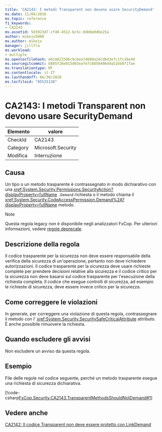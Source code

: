 ```yaml
---
title: 'CA2143: I metodi Transparent non devono usare SecurityDemand'
ms.date: 11/04/2016
ms.topic: reference
f1_keywords:
- CA2143
ms.assetid: 5d3923d7-cf40-4512-bc5c-0db0e0d6e25a
author: mikejo5000
ms.author: mikejo
manager: jillfra
ms.workload:
- multiple
ms.openlocfilehash: e62a022586c9cbea7468da2dcd6d3efc1fc16e49
ms.sourcegitcommit: b885f26e015d03eafe7c885040644a52bb071fae
ms.translationtype: MT
ms.contentlocale: it-IT
ms.lasthandoff: 06/30/2020
ms.locfileid: "85525138"
---
```

# <a name="ca2143-transparent-methods-should-not-use-security-demands"></a>CA2143: I metodi Transparent non devono usare SecurityDemand

|Elemento|valore|
|-|-|
|CheckId|CA2143|
|Category|Microsoft.Security|
|Modifica|Interruzione|

## <a name="cause"></a>Causa
Un tipo o un metodo trasparente è contrassegnato in modo dichiarativo con una <xref:System.Security.Permissions.SecurityAction?displayProperty=fullName> `.Demand` richiesta o il metodo chiama il <xref:System.Security.CodeAccessPermission.Demand%2A?displayProperty=fullName> metodo.

> [!NOTE]
> Questa regola legacy non è disponibile negli analizzatori FxCop. Per ulteriori informazioni, vedere [regole deprecate](fxcop-rule-port-status.md#deprecated-rules).

## <a name="rule-description"></a>Descrizione della regola
Il codice trasparente per la sicurezza non deve essere responsabile della verifica della sicurezza di un'operazione, pertanto non deve richiedere autorizzazioni. Il codice trasparente per la sicurezza deve usare richieste complete per prendere decisioni relative alla sicurezza e il codice critico per la sicurezza non deve basarsi sul codice trasparente per l'esecuzione della richiesta completa. Il codice che esegue controlli di sicurezza, ad esempio le richieste di sicurezza, deve essere invece critico per la sicurezza.

## <a name="how-to-fix-violations"></a>Come correggere le violazioni
In generale, per correggere una violazione di questa regola, contrassegnare il metodo con l' <xref:System.Security.SecuritySafeCriticalAttribute> attributo. È anche possibile rimuovere la richiesta.

## <a name="when-to-suppress-warnings"></a>Quando escludere gli avvisi
Non escludere un avviso da questa regola.

## <a name="example"></a>Esempio
File delle regole nel codice seguente, perché un metodo trasparente esegue una richiesta di sicurezza dichiarativa.

[!code-csharp[FxCop.Security.CA2143.TransparentMethodsShouldNotDemand#1](../code-quality/codesnippet/CSharp/ca2143-transparent-methods-should-not-use-security-demands_1.cs)]

## <a name="see-also"></a>Vedere anche
[CA2142: Il codice Transparent non deve essere protetto con LinkDemand](../code-quality/ca2142.md)
